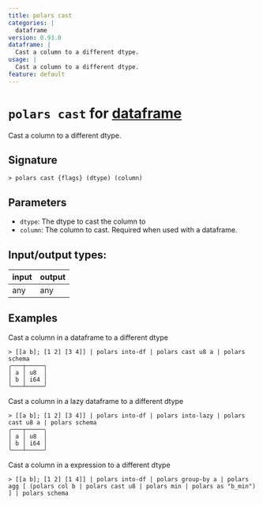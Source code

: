 ```yaml
---
title: polars cast
categories: |
  dataframe
version: 0.93.0
dataframe: |
  Cast a column to a different dtype.
usage: |
  Cast a column to a different dtype.
feature: default
---
```

<!-- This file is automatically generated. Please edit the command in https://github.com/nushell/nushell instead. -->

# `polars cast` for [dataframe](/commands/categories/dataframe.md)

<div class='command-title'>Cast a column to a different dtype.</div>

## Signature

```> polars cast {flags} (dtype) (column)```

## Parameters

 -  `dtype`: The dtype to cast the column to
 -  `column`: The column to cast. Required when used with a dataframe.


## Input/output types:

| input | output |
| ----- | ------ |
| any   | any    |

## Examples

Cast a column in a dataframe to a different dtype
```nu
> [[a b]; [1 2] [3 4]] | polars into-df | polars cast u8 a | polars schema
╭───┬─────╮
│ a │ u8  │
│ b │ i64 │
╰───┴─────╯
```

Cast a column in a lazy dataframe to a different dtype
```nu
> [[a b]; [1 2] [3 4]] | polars into-df | polars into-lazy | polars cast u8 a | polars schema
╭───┬─────╮
│ a │ u8  │
│ b │ i64 │
╰───┴─────╯
```

Cast a column in a expression to a different dtype
```nu
> [[a b]; [1 2] [1 4]] | polars into-df | polars group-by a | polars agg [ (polars col b | polars cast u8 | polars min | polars as "b_min") ] | polars schema

```
